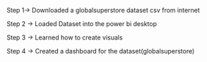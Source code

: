 Step 1-> Downloaded a globalsuperstore dataset csv from internet 


Step 2 -> Loaded Dataset into the power bi desktop


Step 3 -> Learned how to create visuals


Step 4 -> Created a dashboard for the dataset(globalsuperstore)
